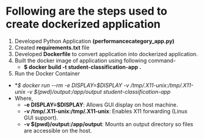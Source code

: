 # Following are the steps used to create dockerized application
1. Developed Python Application **(performancecategory_app.py)**
2. Created **requirements.txt** file
3. Developed **Dockerfile** to convert application into dockerized application.
4. Built the docker image of application using following command-
   - **$ docker build -t student-classification-app .**
6.  Run the Docker Container
   - **$ docker run --rm -e DISPLAY=$DISPLAY -v /tmp/.X11-unix:/tmp/.X11-unix -v $(pwd)/output:/app/output student-classification-app*
   - Where,
     - **-e DISPLAY=$DISPLAY**: Allows GUI display on host machine.
     - **-v /tmp/.X11-unix:/tmp/.X11-unix**: Enables X11 forwarding (Linux GUI support).
     - **-v $(pwd)/output:/app/output**: Mounts an output directory so files are accessible on the host.
